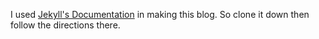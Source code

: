 I used [Jekyll's Documentation](http://jekyllrb.com/docs/installation/) in making this blog. So clone it down then follow the directions there.